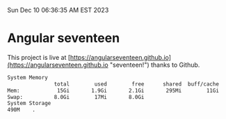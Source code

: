 Sun Dec 10 06:36:35 AM EST 2023

# Angular seventeen


This project is live at [https://angularseventeen.github.io](https://angularseventeen.github.io "seventeen!") thanks to Github.

```bash
System Memory
               total        used        free      shared  buff/cache   available
Mem:            15Gi       1.9Gi       2.1Gi       295Mi        11Gi        13Gi
Swap:          8.0Gi        17Mi       8.0Gi
System Storage
490M	.
```
